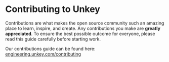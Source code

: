 # Contributing to Unkey

Contributions are what makes the open source community such an amazing place to learn, inspire, and create. Any contributions you make are **greatly appreciated**. To ensure the best possible outcome for everyone, please read this guide carefully before starting work.

Our contributions guide can be found here: [engineering.unkey.com/contributing](https://engineering.unkey.com/docs/contributing)
